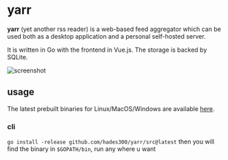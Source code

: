 # yarr

**yarr** (yet another rss reader) is a web-based feed aggregator which can be used both
as a desktop application and a personal self-hosted server.

It is written in Go with the frontend in Vue.js. The storage is backed by SQLite.

![screenshot](etc/promo.png)

## usage

The latest prebuilt binaries for Linux/MacOS/Windows are available
[here](https://github.com/nkanaev/yarr/releases/latest).


### cli

`go install -release github.com/hades300/yarr/src@latest` then you will find the binary in `$GOPATH/bin`, run any where u want
